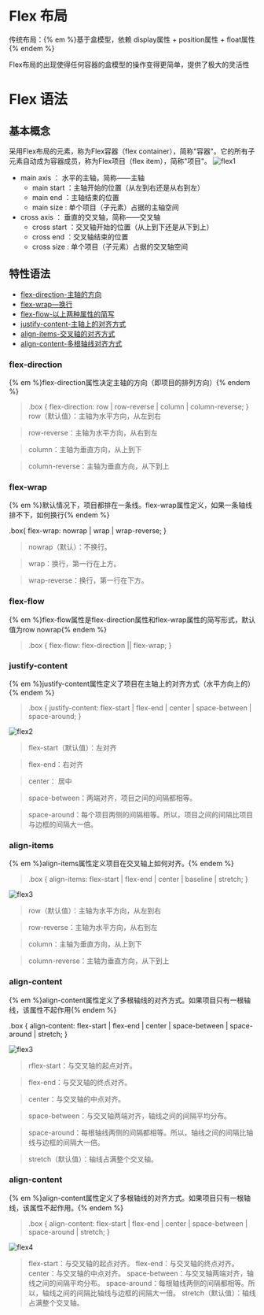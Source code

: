 # Flex 布局

传统布局：{% em %}基于盒模型，依赖 display属性 + position属性 + float属性{% endem %}

Flex布局的出现使得任何容器的盒模型的操作变得更简单，提供了极大的灵活性

# Flex 语法

## 基本概念

采用Flex布局的元素，称为Flex容器（flex container），简称"容器"。它的所有子元素自动成为容器成员，称为Flex项目（flex item），简称"项目"。
![flex1](/assets/CSS/flex布局/flex1.jpg)

* main axis  ： 水平的主轴，简称——主轴
    * main start ：主轴开始的位置（从左到右还是从右到左）
    * main end   ：主轴结束的位置
    * main size  : 单个项目（子元素）占据的主轴空间
* cross axis ： 垂直的交叉轴，简称——交叉轴
    * cross start ：交叉轴开始的位置（从上到下还是从下到上）
    * cross end   ：交叉轴结束的位置
    * cross size   : 单个项目（子元素）占据的交叉轴空间

## 特性语法

* [flex-direction-主轴的方向](#flex-direction)
* [flex-wrap—换行](#flex-wrap)
* [flex-flow-以上两种属性的简写](#flex-wrap)
* [justify-content-主轴上的对齐方式](#justify-content)
* [align-items-交叉轴的对齐方式](#align-items)
* [align-content-多根轴线对齐方式](#align-content)

### flex-direction

{% em %}flex-direction属性决定主轴的方向（即项目的排列方向）{% endem %}

> .box {
  flex-direction: row | row-reverse | column | column-reverse;
}
> row（默认值）：主轴为水平方向，从左到右

>row-reverse：主轴为水平方向，从右到左

>column：主轴为垂直方向，从上到下

>column-reverse：主轴为垂直方向，从下到上

### flex-wrap

{% em %}默认情况下，项目都排在一条线。flex-wrap属性定义，如果一条轴线排不下，如何换行{% endem %}

.box{
  flex-wrap: nowrap | wrap | wrap-reverse;
}
> nowrap（默认）：不换行。

> wrap：换行，第一行在上方。

> wrap-reverse：换行，第一行在下方。


### flex-flow

{% em %}flex-flow属性是flex-direction属性和flex-wrap属性的简写形式，默认值为row nowrap{% endem %}

> .box {
  flex-flow: flex-direction || flex-wrap;
}

### justify-content

{% em %}justify-content属性定义了项目在主轴上的对齐方式（水平方向上的）{% endem %}

> .box {
  justify-content: flex-start | flex-end | center | space-between | space-around;
}

![flex2](/assets/CSS/flex布局/flex2.jpg)

> flex-start（默认值）：左对齐

> flex-end：右对齐

> center： 居中

> space-between：两端对齐，项目之间的间隔都相等。

> space-around：每个项目两侧的间隔相等。所以，项目之间的间隔比项目与边框的间隔大一倍。


### align-items

{% em %}align-items属性定义项目在交叉轴上如何对齐。{% endem %}

> .box {
  align-items: flex-start | flex-end | center | baseline | stretch;
}

![flex3](/assets/CSS/flex布局/flex3.jpg)

> row（默认值）：主轴为水平方向，从左到右

>row-reverse：主轴为水平方向，从右到左

>column：主轴为垂直方向，从上到下

>column-reverse：主轴为垂直方向，从下到上

### align-content

{% em %}align-content属性定义了多根轴线的对齐方式。如果项目只有一根轴线，该属性不起作用{% endem %}

.box {
  align-content: flex-start | flex-end | center | space-between | space-around | stretch;
}

![flex3](/assets/CSS/flex布局/flex3.jpg)

> rflex-start：与交叉轴的起点对齐。

> flex-end：与交叉轴的终点对齐。

> center：与交叉轴的中点对齐。

> space-between：与交叉轴两端对齐，轴线之间的间隔平均分布。

> space-around：每根轴线两侧的间隔都相等。所以，轴线之间的间隔比轴线与边框的间隔大一倍。

> stretch（默认值）：轴线占满整个交叉轴。

### align-content

{% em %}align-content属性定义了多根轴线的对齐方式。如果项目只有一根轴线，该属性不起作用。{% endem %}

> .box {
  align-content: flex-start | flex-end | center | space-between | space-around | stretch;
}

![flex4](/assets/CSS/flex布局/flex4.jpg)

> flex-start：与交叉轴的起点对齐。
> flex-end：与交叉轴的终点对齐。
> center：与交叉轴的中点对齐。
> space-between：与交叉轴两端对齐，轴线之间的间隔平均分布。
> space-around：每根轴线两侧的间隔都相等。所以，轴线之间的间隔比轴线与边框的间隔大一倍。
> stretch（默认值）：轴线占满整个交叉轴。


